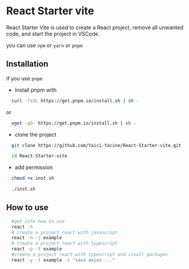 
# React Starter vite 
React Starter Vite is used to create a React project, remove all unwanted code, and start the project in VSCode.

you can use `npm` or `yarn` or `pnpm`


## Installation

if you use `pnpm`

 - Install pnpm with 
```bash
  curl -fsSL https://get.pnpm.io/install.sh | sh -
```
or
```bash
  wget -qO- https://get.pnpm.io/install.sh | sh -
```
 - clone the project
```bash
  git clone https://github.com/Yaici-Yacine/React-Starter-vite.git
```

```bash
  cd React-Starter-vite
```
 - add permission
```bash
  chmod +x inst.sh 
```
```bash
  ./inst.sh 
```

## How to use
```bash
  #get info how to use
  react -h 
  # create a project react with javascript
  react -n -j example
  # create a project react with typescript
  react -p -t example
  #create a project react with typescript and insall packages
  react -y -t example -i "sass axios ..."
```
